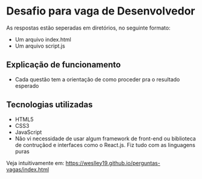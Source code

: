 # Desafio para vaga de Desenvolvedor

As respostas estão seperadas em diretórios, no seguinte formato:

- Um arquivo index.html
- Um arquivo script.js

## Explicação de funcionamento

- Cada questão tem a orientação de como proceder pra o resultado esperado

## Tecnologias utilizadas

- HTML5
- CSS3
- JavaScript
- Não vi necessidade de usar algum framework de front-end ou biblioteca de contruçãod e interfaces como o React.js. Fiz tudo com as linguagens puras

Veja intuitivamente em: https://weslley19.github.io/perguntas-vagas/index.html


